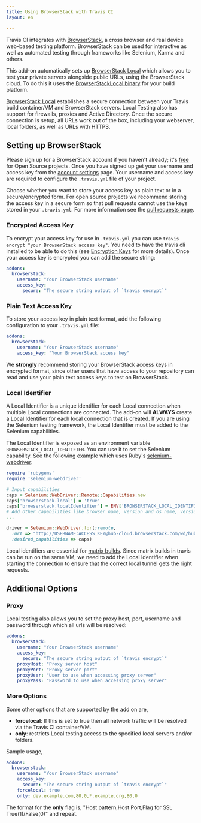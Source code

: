 ```yaml
---
title: Using BrowserStack with Travis CI
layout: en

---
```


Travis CI integrates with [BrowserStack](https://www.browserstack.com), a cross browser and real device
web-based testing platform. BrowserStack can be used for interactive as well as automated testing through frameworks
like Selenium, Karma and others.

This add-on automatically sets up [BrowserStack Local][local-testing] which allows you to test your private servers alongside public URLs, using the BrowserStack cloud. To do this it uses the [BrowserStackLocal binary][local-binary] for your build platform.

[BrowserStack Local][local-testing] establishes a secure connection between your Travis build container/VM
and BrowserStack servers. Local Testing also has support for firewalls, proxies and Active Directory.
Once the secure connection is setup, all URLs work out of the box, including your webserver, local folders, as well as
URLs with HTTPS.

[local-testing]: https://www.browserstack.com/local-testing

[local-binary]: https://www.browserstack.com/local-testing#command-line

[open-source-browserstack]: https://www.browserstack.com/pricing

[account-settings]: https://www.browserstack.com/accounts/settings

[encryption-keys]: http://docs.travis-ci.com/user/encryption-keys/

[browserstack-ruby-bindings]: https://www.browserstack.com/automate/ruby

[travis-matrix-builds]: https://docs.travis-ci.com/user/customizing-the-build/#Build-Matrix

## Setting up BrowserStack

Please sign up for a BrowserStack account if you haven't already; it's
[free][open-source-browserstack] for Open Source projects. Once you have signed up get your username and access key from
the  [account settings][account-settings] page. Your username and access key are required to configure the `.travis.yml`
file of your project.

Choose whether you want to store your access key as plain text or in a secure/encrypted form. For open source projects we recommend
storing the access key in a secure form so that pull requests cannot use the keys stored in your `.travis.yml`.
For more information see the [pull requests page](http://docs.travis-ci.com/user/pull-requests/#Security-Restrictions-when-testing-Pull-Requests).

### Encrypted Access Key

To encrypt your access key for use in `.travis.yml` you can use `travis encrypt "your BrowserStack access key"`.
You need to have the travis cli installed to be able to do this (see [Encryption Keys][encryption-keys] for more details).
Once your access key is encrypted you can add the secure string:

```yaml
addons:
  browserstack:
    username: "Your BrowserStack username"
    access_key:
      secure: "The secure string output of `travis encrypt`"
```

### Plain Text Access Key

To store your access key in plain text format, add the following configuration to your `.travis.yml` file:

```yaml
addons:
  browserstack:
    username: "Your BrowserStack username"
    access_key: "Your BrowserStack access key"
```

We **strongly** recommend storing your BrowserStack access keys in encrypted format, since other users that have access to your repository
can read and use your plain text access keys to test on BrowserStack.

### Local Identifier

A Local Identifier is a unique identifier for each Local connection when multiple Local connections are connected.
The add-on will **ALWAYS** create a Local Identifier for each local connection that is created. If you are using the Selenium
testing framework, the Local Identifier must be added to the Selenium capabilities.

The Local Identifier is exposed as an environment variable `BROWSERSTACK_LOCAL_IDENTIFIER`. You can use it to set
the Selenium capability. See the following example which uses Ruby's [selenium-webdriver][browserstack-ruby-bindings]:

```ruby
require 'rubygems'
require 'selenium-webdriver'

# Input capabilities
caps = Selenium::WebDriver::Remote::Capabilities.new
caps['browserstack.local'] = 'true'
caps['browserstack.localIdentifier'] = ENV['BROWSERSTACK_LOCAL_IDENTIFIER']
# Add other capabilities like browser name, version and os name, version
...

driver = Selenium::WebDriver.for(:remote,
  :url => "http://USERNAME:ACCESS_KEY@hub-cloud.browserstack.com/wd/hub",
  :desired_capabilities => caps)
```

Local identifiers are essential for [matrix builds][travis-matrix-builds]. Since matrix builds in travis can be run on
the same VM, we need to add the Local Identifier when starting the connection to ensure that the correct local tunnel
gets the right requests.  

## Additional Options

### Proxy

Local testing also allows you to set the proxy host, port, username and password
through which all urls will be resolved:

```yaml
addons:
  browserstack:
    username: "Your BrowserStack username"
    access_key:
      secure: "The secure string output of `travis encrypt`"
    proxyHost: "Proxy server host"
    proxyPort: "Proxy server port"
    proxyUser: "User to use when accessing proxy server"
    proxyPass: "Password to use when accessing proxy server"
```

### More Options

Some other options that are supported by the add on are,

- **forcelocal**: If this is set to true then all network traffic will be resolved via the Travis CI container/VM.
- **only**: restricts Local testing access to the specified local servers and/or folders.

Sample usage,

```yaml
addons:
  browserstack:
    username: "Your BrowserStack username"
    access_key:
      secure: "The secure string output of `travis encrypt`"
    forcelocal: true
    only: dev.example.com,80,0,*.example.org,80,0
```

The format for the **only** flag is, "Host pattern,Host Port,Flag for SSL True(1)/False(0)" and repeat.
